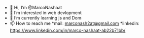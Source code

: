 - 👋 Hi, I’m @MarcoNashaat
- 👀 I’m interested in web devlopment
- 🌱 I’m currently learning js and Dom
- 📫 How to reach me 
    *mail: marconash2at@gmail.com
    *linkedin: https://www.linkedin.com/in/marco-nashaat-ab22b71bb/


